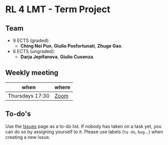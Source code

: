 # RL 4 LMT - Term Project

## Team
- 9 ECTS (graded):
    - **Ching Nei Pun**, **Giulio Posfortunati**, **Zhuge Gao**.
- 6 ECTS (ungraded):
    - **Darja Jepifanova**, **Giulio Cusenza**.

## Weekly meeting

| when  | where |
| --- | -- |
| Thursdays 17:30 | [Zoom](https://zoom.us/j/4045113194) |

## To-do's

Use the [Issues](https://github.com/RL4LMT/Project/issues) page as a to-do list. If nobody has taken on a task yet, you can do so by assigning yourself to it. Please use labels (`to do`, `bug`...) when creating a new issue.
